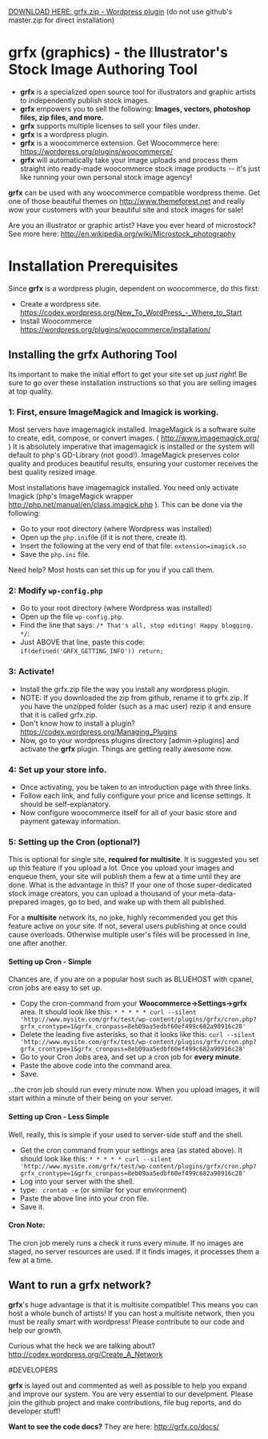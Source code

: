 [DOWNLOAD HERE: grfx.zip - Wordpress plugin](https://www.dropbox.com/s/0z8tv5xjd4z4rbv/grfx.zip?dl=0 "grfx.zip - Wordpress plugin") (do not use github's master.zip for direct installation)

# grfx (graphics) - the Illustrator's Stock Image Authoring Tool

 - **grfx** is a specialized open source tool for illustrators and graphic artists to independently publish stock images.
 - **grfx** empowers you to sell the following: **Images, vectors, photoshop files, zip files, and more.**
 - **grfx** supports multiple licenses to sell your files under.
 - **grfx** is a wordpress plugin.
 - **grfx** is a woocommerce extension. Get Woocommerce here: https://wordpress.org/plugins/woocommerce/
 - **grfx** will automatically take your image uploads and process them straight into ready-made woocommerce stock image products -- it's just like running your own personal stock image agency!

**grfx** can be used with any woocommerce compatible wordpress theme. Get one of those beautiful themes on http://www.themeforest.net and really wow your customers with your beautiful site and stock images for sale!

Are you an illustrator or graphic artist? Have you ever heard of microstock? See more here: http://en.wikipedia.org/wiki/Microstock_photography

# Installation Prerequisites 
Since **grfx** is a wordpress plugin, dependent on woocommerce, do this first:
 - Create a wordpress site. https://codex.wordpress.org/New_To_WordPress_-_Where_to_Start
 - Install Woocommerce https://wordpress.org/plugins/woocommerce/installation/

## Installing the grfx Authoring Tool
Its important to make the initial effort to get your site set up *just right*! Be sure to go over these installation instructions so that you are selling images at top quality.

### 1: First, ensure ImageMagick and Imagick is working.
Most servers have imagemagick installed. ImageMagick is a software suite to create, edit, compose, or convert images. ( http://www.imagemagick.org/ ) It is absolutely imperative that imagemagick is installed or the system will default to php's GD-Library (not good!). ImageMagick preserves color quality and produces beautiful results, ensuring your customer receives the best quality resized image.

Most installations have imagemagick installed. You need only activate Imagick (php's ImageMagick wrapper http://php.net/manual/en/class.imagick.php ). This can be done via the following:

 - Go to your root directory (where Wordpress was installed)
 - Open up the ```php.ini```file (if it is not there, create it).
 - Insert the following at the very end of that file: ```extension=imagick.so```
 - Save the ```php.ini``` file.
 
Need help? Most hosts can set this up for you if you call them.

### 2: Modify ```wp-config.php```

 - Go to your root directory (where Wordpress was installed)
 - Open up the file ```wp-config.php```.
 - Find the line that says: ```/* That's all, stop editing! Happy blogging. */```:
 - Just ABOVE that line, paste this code: ```if(defined('GRFX_GETTING_INFO')) return; ```

### 3: Activate!

- Install the grfx.zip file the way you install any wordpress plugin. 
- NOTE: If you downloaded the zip from github, rename it to grfx.zip. If you have the unzipped folder (such as a mac user) rezip it and ensure that it is called grfx.zip. 
- Don't know how to install a plugin? https://codex.wordpress.org/Managing_Plugins
- Now, go to your wordpress plugins directory [admin->plugins] and activate the **grfx** plugin. Things are getting really awesome now.

### 4: Set up your store info.

- Once activating, you be taken to an introduction page with three links.
- Follow each link, and fully configure your price and license settings. It should be self-explanatory.
- Now configure woocommerce itself for all of your basic store and payment gateway information.

### 5: Setting up the Cron (optional?)
This is optional for single site, **required for multisite**. It is suggested you set up this feature if you upload a lot. Once you upload your images and enqueue them, your site will publish them a few at a time until they are done. What is the advantage in this? If your one of those super-dedicated stock image creators, you can upload a thousand of your meta-data-prepared images, go to bed, and wake up with them all published.

For a **multisite** network its, no joke, highly recommended you get this feature active on your site. If not, several users publishing at once could cause overloads. Otherwise multiple user's files will be processed in line, one after another. 

#### Setting up Cron - Simple
Chances are, if you are on a popular host such as BLUEHOST with cpanel, cron jobs are easy to set up. 
- Copy the cron-command from your **Woocommerce->Settings->grfx** area. It should look like this:
```* * * * * curl --silent 'http://www.mysite.com/grfx/test/wp-content/plugins/grfx/cron.php?grfx_crontype=1&grfx_cronpass=8eb09aa5edbf60ef499c682a90916c28'```
- Delete the leading five asterisks, so that it looks like this: 
```curl --silent 'http://www.mysite.com/grfx/test/wp-content/plugins/grfx/cron.php?grfx_crontype=1&grfx_cronpass=8eb09aa5edbf60ef499c682a90916c28'```
- Go to your Cron Jobs area, and set up a cron job for **every minute**. 
- Paste the above code into the command area. 
- Save.

...the cron job should run every minute now. When you upload images, it will start within a minute of their being on your server.

#### Setting up Cron - Less Simple
Well, really, this is simple if your used to server-side stuff and the shell. 
- Get the cron command from your settings area (as stated above). It should look like this: ```* * * * * curl --silent 'http://www.mysite.com/grfx/test/wp-content/plugins/grfx/cron.php?grfx_crontype=1&grfx_cronpass=8eb09aa5edbf60ef499c682a90916c28'```
- Log into your server with the shell. 
- type: ``` crontab -e``` (or similar for your environment)
- Paste the above line into your cron file.
- Save it.

#### Cron Note:
The cron job merely runs a check it runs every minute. If no images are staged, no server resources are used. If it finds images, it processes them a few at a time.

## Want to run a grfx network?
**grfx**'s huge advantage is that it is multisite compatible! This means you can host a whole bunch of artists! If you can host a multisite network, then you must be really smart with wordpress! Please contribute to our code and help our growth.

Curious what the heck we are talking about? http://codex.wordpress.org/Create_A_Network

#DEVELOPERS

**grfx** is layed out and commented as well as possible to help you expand and improve our system. You are very essential to our develpment. Please join the github project and make contributions, file bug reports, and do developer stuff! 

**Want to see the code docs?** They are here: http://grfx.co/docs/
